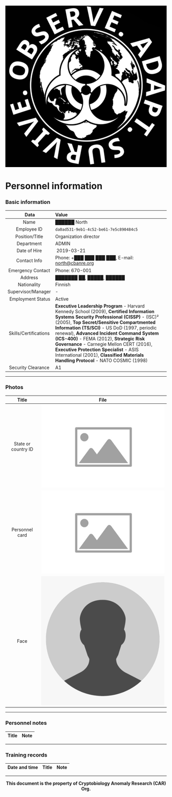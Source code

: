 ![CAR Org. Logo](/media/car_logo.png)

# Personnel information

### Basic information

| Data | Value |
| :---: | :--- |
| Name | ██████ North |
| Employee ID | `da0ad531-9eb1-4c52-be61-7e5c890484c5` |
| Position/Title | Organization director |
| Department | ADMIN |
| Date of Hire | 2019-03-21 |
| Contact Info | Phone: +███ ███ ███ ███, E-mail: north@cbanre.org |
| Emergency Contact | Phone: 670-001 |
| Address | ███████ ██, █████, ██████ |
| Nationality | Finnish |
| Supervisor/Manager | - |
| Employment Status | Active |
| Skills/Certifications | **Executive Leadership Program** - Harvard Kennedy School (2009), **Certified Information Systems Security Professional (CISSP)** - (ISC)² (2005), **Top Secret/Sensitive Compartmented Information (TS/SCI)** - US DoD (1997, periodic renewal), **Advanced Incident Command System (ICS-400)** - FEMA (2012), **Strategic Risk Governance** - Carnegie Mellon CERT (2016), **Executive Protection Specialist** - ASIS International (2001), **Classified Materials Handling Protocol** - NATO COSMIC (1998) |
| Security Clearance | A1 |

---

### Photos

| Title | File |
| :---: | :---: |
| State or country ID | ![ID](/media/placeholder_image.png) |
| Personnel card | ![ID](/media/placeholder_image.png) |
| Face | ![ID](/media/placeholder_person.png) |

---

### Personnel notes

| Title | Note |
| :---: | :--- |

---

### Training records

| Date and time | Title | Note |
| :---: | :--- | :--- |

---

**<p align="center">This document is the property of Cryptobiology Anomaly Research (CAR) Org.</p>**